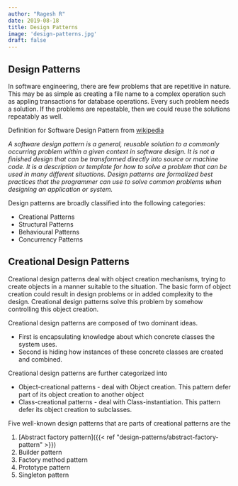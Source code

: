 ```yaml
---
author: "Ragesh R"
date: 2019-08-18
title: Design Patterns
image: 'design-patterns.jpg'
draft: false
---
```

## Design Patterns

In software engineering, there are few problems that are repetitive in nature. This may be as simple as creating a file name to a complex operation such as appling transactions for database operations. Every such problem needs a solution. If the problems are repeatable, then we could reuse the solutions repeatably as well.

Definition for Software Design Pattern from [wikipedia](https://en.wikipedia.org/wiki/Software_design_pattern)


*A software design pattern is a general, reusable solution to a commonly occurring problem within a given context in software design. It is not a finished design that can be transformed directly into source or machine code. It is a description or template for how to solve a problem that can be used in many different situations. Design patterns are formalized best practices that the programmer can use to solve common problems when designing an application or system.*


Design patterns are broadly classified into the following categories:

- Creational Patterns
- Structural Patterns
- Behavioural Patterns
- Concurrency Patterns

## Creational Design Patterns

Creational design patterns deal with object creation mechanisms, trying to create objects in a manner suitable to the situation. The basic form of object creation could result in design problems or in added complexity to the design. Creational design patterns solve this problem by somehow controlling this object creation.

Creational design patterns are composed of two dominant ideas. 
- First is encapsulating knowledge about which concrete classes the system uses.
- Second is hiding how instances of these concrete classes are created and combined.

Creational design patterns are further categorized into 
- Object-creational patterns - deal with Object creation. This pattern defer part of its object creation to another object 
- Class-creational patterns - deal with Class-instantiation. This pattern defer its object creation to subclasses.

Five well-known design patterns that are parts of creational patterns are the

 1. [Abstract factory pattern]({{< ref "design-patterns/abstract-factory-pattern" >}})
 2. Builder pattern
 3. Factory method pattern 
 4. Prototype pattern
 5. Singleton pattern
